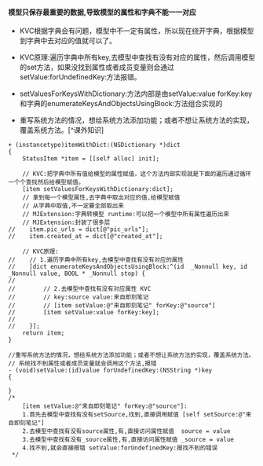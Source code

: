 ####  模型只保存最重要的数据,导致模型的属性和字典不能一一对应
- KVC根据字典会有问题，模型中不一定有属性，所以现在绕开字典，根据模型到字典中去对应的值就可以了。

- KVC原理:遍历字典中所有key,去模型中查找有没有对应的属性，然后调用模型的set方法，如果没找到属性或者成员变量则会通过setValue:forUndefinedKey:方法报错。
- setValuesForKeysWithDictionary:方法内部是由setValue:value forKey:key和字典的enumerateKeysAndObjectsUsingBlock:方法组合实现的
- 重写系统方法的情况，想给系统方法添加功能；或者不想让系统方法的实现，覆盖系统方法。[^课外知识]

```
+ (instancetype)itemWithDict:(NSDictionary *)dict
{
    StatusItem *item = [[self alloc] init];
    
    // KVC:把字典中所有值给模型的属性赋值，这个方法内部实现就是下面的遍历通过循环一个个查找然后给模型赋值。
    [item setValuesForKeysWithDictionary:dict];
    // 拿到每一个模型属性,去字典中取出对应的值,给模型赋值
    // 从字典中取值,不一定要全部取出来
    // MJExtension:字典转模型 runtime:可以把一个模型中所有属性遍历出来
    // MJExtension:封装了很多层
//    item.pic_urls = dict[@"pic_urls"];
//    item.created_at = dict[@"created_at"];
    
    // KVC原理:
//    // 1.遍历字典中所有key,去模型中查找有没有对应的属性
//    [dict enumerateKeysAndObjectsUsingBlock:^(id  _Nonnull key, id  _Nonnull value, BOOL * _Nonnull stop) {
//        
//        // 2.去模型中查找有没有对应属性 KVC
//        // key:source value:来自即刻笔记
//        // [item setValue:@"来自即刻笔记" forKey:@"source"]
//        [item setValue:value forKey:key];
//        
//    }];  
    return item;
}

//重写系统方法的情况，想给系统方法添加功能；或者不想让系统方法的实现，覆盖系统方法。
// 系统找不到属性或者成员变量就会调用这个方法,报错
- (void)setValue:(id)value forUndefinedKey:(NSString *)key
{
    
}
/*
    [item setValue:@"来自即刻笔记" forKey:@"source"]:
    1.首先去模型中查找有没有setSource,找到,直接调用赋值 [self setSource:@"来自即刻笔记"]
    2.去模型中查找有没有source属性,有,直接访问属性赋值  source = value
    3.去模型中查找有没有_source属性,有,直接访问属性赋值 _source = value
    4.找不到,就会直接报错 setValue:forUndefinedKey:报找不到的错误
 */
```